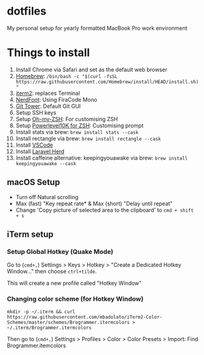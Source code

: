 # dotfiles
My personal setup for yearly formatted MacBook Pro work environment

# Things to install
1. Install Chrome via Safari and set as the default web browser
2. [Homebrew](https://brew.sh): `/bin/bash -c "$(curl -fsSL https://raw.githubusercontent.com/Homebrew/install/HEAD/install.sh)"`
3. [iterm2](https://iterm2.com/): replaces Terminal
4. [NerdFont](https://www.nerdfonts.com/font-downloads): Using FiraCode Mono
5. [Git Tower](https://www.git-tower.com/mac): Default Git GUI
6. Setup SSH keys
7. Setup [Oh-my-ZSH](https://ohmyz.sh/#install): For customising ZSH
8. Setup [Powerlevel10K for ZSH](https://github.com/romkatv/powerlevel10k): Customising prompt
9. Install stats via brew: `brew install stats --cask`
10. Install rectangle via brew: `brew install rectangle --cask`
11. Install [VSCode](https://code.visualstudio.com/Download)
12. Install [Laravel Herd](https://herd.laravel.com/)
13. Install caffeine alternative: keepingyouawake via brew: `brew install keepingyouawake --cask`

## macOS Setup
* Turn off Natural scrolling
* Max (fast) "Key repeat rate* & Max (short) "Delay until repeat"
* Change 'Copy picture of selected area to the clipboard' to `cmd + shift + s`

## iTerm setup

### Setup Global Hotkey (Quake Mode)
Go to (`cmd+,`) Settings > Keys > Hotkey > "Create a Dedicated Hotkey Window..." then choose `ctrl+tilde`.

This will create a new profile called "Hotkey Window"

### Changing color scheme (for Hotkey Window)
`mkdir -p ~/.iterm && curl https://raw.githubusercontent.com/mbadolato/iTerm2-Color-Schemes/master/schemes/Brogrammer.itermcolors > ~/.iterm/Brogrammer.itermcolors`

Then go to (`cmd+,`) Settings > Profiles > Color > Color Presets > Import: Find Brogrammer.itemcolors


